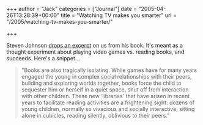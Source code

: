 +++
author = "Jack"
categories = ["Journal"]
date = "2005-04-26T13:28:39+00:00"
title = "Watching TV makes you smarter"
url = "/2005/watching-tv-makes-you-smarter/"

+++

Steven Johnson [drops an excerpt][1] on us from his book. It's meant as a thought experiment about playing video games vs. reading books, and succeeds. Here's a snippet&#8230;

> 
> 
> "Books are also tragically isolating. While games have for many years engaged the young in complex social relationships with their peers, building and exploring worlds together, books force the child to sequester him or herself in a quiet space, shut off from interaction with other children. These new &#8216;libraries' that have arisen in recent years to facilitate reading activities are a frightening sight: dozens of young children, normally so vivacious and socially interactive, sitting alone in cubicles, reading silently, oblivious to their peers."
> 
>

 [1]: http://www.stevenberlinjohnson.com/movabletype/archives/000248.html